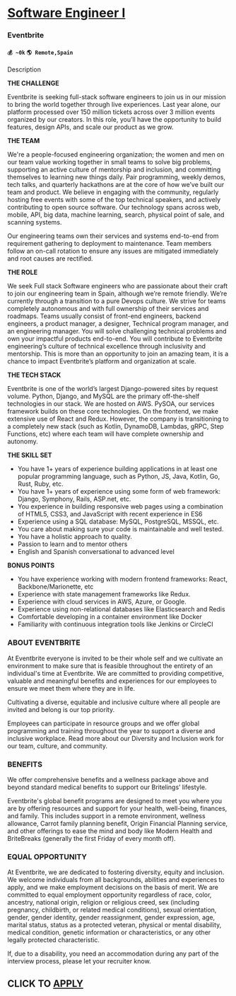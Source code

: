 # [Software Engineer I](https://www.remotewlb.com/apply/software-engineer-i-74022)  
### Eventbrite  
#### `💰 ~0k` `🌎 Remote,Spain`  

Description

**THE CHALLENGE**

Eventbrite is seeking full-stack software engineers to join us in our mission to bring the world together through live experiences. Last year alone, our platform processed over 150 million tickets across over 3 million events organized by our creators. In this role, you’ll have the opportunity to build features, design APIs, and scale our product as we grow.

**THE TEAM**

We're a people-focused engineering organization; the women and men on our team value working together in small teams to solve big problems, supporting an active culture of mentorship and inclusion, and committing themselves to learning new things daily. Pair programming, weekly demos, tech talks, and quarterly hackathons are at the core of how we’ve built our team and product. We believe in engaging with the community, regularly hosting free events with some of the top technical speakers, and actively contributing to open source software. Our technology spans across web, mobile, API, big data, machine learning, search, physical point of sale, and scanning systems.

Our engineering teams own their services and systems end-to-end from requirement gathering to deployment to maintenance. Team members follow an on-call rotation to ensure any issues are mitigated immediately and root causes are rectified.

**THE ROLE**

We seek Full stack Software engineers who are passionate about their craft to join our engineering team in Spain, although we’re remote friendly. We’re currently through a transition to a pure Devops culture. We strive for teams completely autonomous and with full ownership of their services and roadmaps. Teams usually consist of front-end engineers, backend engineers, a product manager, a designer, Technical program manager, and an engineering manager. You will solve challenging technical problems and own your impactful products end-to-end. You will contribute to Eventbrite engineering’s culture of technical excellence through inclusivity and mentorship. This is more than an opportunity to join an amazing team, it is a chance to impact Eventbrite’s platform and organization at scale.

**THE TECH STACK**

Eventbrite is one of the world’s largest Django-powered sites by request volume. Python, Django, and MySQL are the primary off-the-shelf technologies in our stack. We are hosted on AWS. PySOA, our services framework builds on these core technologies. On the frontend, we make extensive use of React and Redux. However, the company is transitioning to a completely new stack (such as Kotlin, DynamoDB, Lambdas, gRPC, Step Functions, etc) where each team will have complete ownership and autonomy.

**THE SKILL SET**

  * You have 1+ years of experience building applications in at least one popular programming language, such as Python, JS, Java, Kotlin, Go, Rust, Ruby, etc.
  * You have 1+ years of experience using some form of web framework: Django, Symphony, Rails, ASP.net, etc.
  * You experience in building responsive web pages using a combination of HTML5, CSS3, and JavaScript with recent experience in ES6
  * Experience using a SQL database: MySQL, PostgreSQL, MSSQL, etc.
  * You care about making sure your code is maintainable and well tested.
  * You have a holistic approach to quality. 
  * Passion to learn and to mentor others 
  * English and Spanish conversational to advanced level

**BONUS POINTS**

  * You have experience working with modern frontend frameworks: React, Backbone/Marionette, etc
  * Experience with state management frameworks like Redux.
  * Experience with cloud services in AWS, Azure, or Google.
  * Experience using non-relational databases like Elasticsearch and Redis 
  * Comfortable developing in a container environment like Docker 
  * Familiarity with continuous integration tools like Jenkins or CircleCI 

### **ABOUT EVENTBRITE**

At Eventbrite everyone is invited to be their whole self and we cultivate an environment to make sure that is feasible throughout the entirety of an individual's time at Eventbrite. We are committed to providing competitive, valuable and meaningful benefits and experiences for our employees to ensure we meet them where they are in life.

Cultivating a diverse, equitable and inclusive culture where all people are invited and belong is our top priority.

Employees can participate in resource groups and we offer global programming and training throughout the year to support a diverse and inclusive workplace. Read more about our Diversity and Inclusion work for our team, culture, and community.

### **BENEFITS**

We offer comprehensive benefits and a wellness package above and beyond standard medical benefits to support our Britelings’ lifestyle.

Eventbrite's global benefit programs are designed to meet you where you are by offering resources and support for your health, well-being, finances, and family. This includes support in a remote environment, wellness allowance, Carrot family planning benefit, Origin Financial Planning service, and other offerings to ease the mind and body like Modern Health and BriteBreaks (generally the first Friday of every month off).

### **EQUAL OPPORTUNITY**

At Eventbrite, we are dedicated to fostering diversity, equity and inclusion. We welcome individuals from all backgrounds, abilities and experiences to apply, and we make employment decisions on the basis of merit. We are committed to equal employment opportunity regardless of race, color, ancestry, national origin, religion or religious creed, sex (including pregnancy, childbirth, or related medical conditions), sexual orientation, gender, gender identity, gender reassignment, gender expression, age, marital status, status as a protected veteran, physical or mental disability, medical condition, genetic information or characteristics, or any other legally protected characteristic.

If, due to a disability, you need an accommodation during any part of the interview process, please let your recruiter know.

  
## CLICK TO [APPLY](https://www.remotewlb.com/apply/software-engineer-i-74022)

